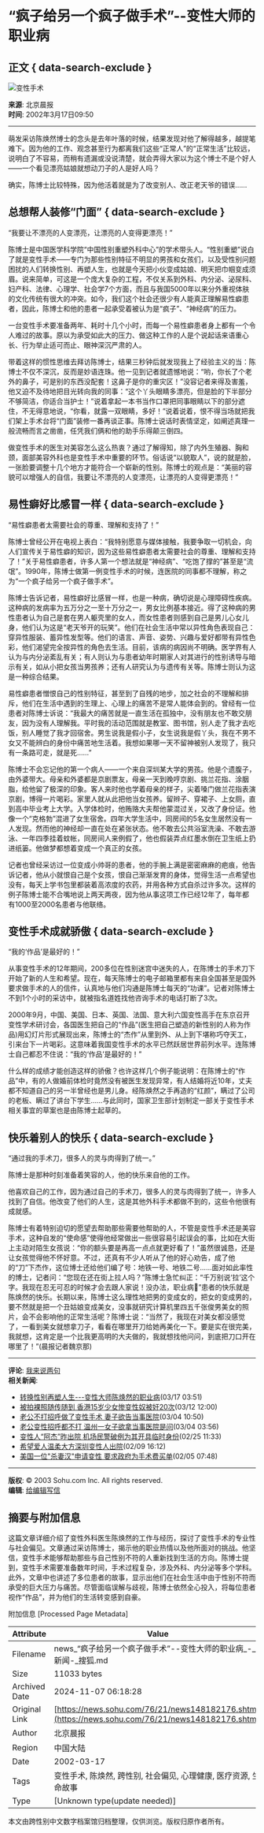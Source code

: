 # “疯子给另一个疯子做手术”--变性大师的职业病

## 正文 { data-search-exclude }


![变性手术](https://photo.sohu.com/37/72/Img147497237.gif)

**来源**: 北京晨报  
**时间**: 2002年3月17日09:50

---

萌发采访陈焕然博士的念头是去年叶落的时候，结果发现对他了解得越多，越提笔难下。因为他的工作、观念甚至行为都离我们这些“正常人”的“正常生活”比较远，说明白了不容易，而稍有遗漏或没说清楚，就会弄得大家以为这个博士不是个好人——一个看见漂亮姑娘就想动刀子的人是好人吗？

确实，陈博士比较特殊，因为他活着就是为了改变别人、改正老天爷的错误……

## 总想帮人装修“门面” { data-search-exclude }

“我要让不漂亮的人变漂亮，让漂亮的人变得更漂亮！”

陈博士是中国医学科学院“中国性别重塑外科中心”的学术带头人。“性别重塑”说白了就是变性手术——专门为那些性别特征不明显的男孩和女孩们，以及受性别问题困扰的人们转换性别、再塑人生，也就是今天把小伙变成姑娘、明天把巾帼变成须眉。说来简单，可这是一个庞大复杂的工程，不仅关系到外科、内分泌、泌尿科、妇产科、法律、心理学、社会学7个方面，而且与我国5000年以来分外重视体肤的文化传统有很大的冲突。如今，我们这个社会还很少有人能真正理解易性癖患者，因此，陈博士和他的患者一起承受着被认为是“疯子”、“神经病”的压力。

一台变性手术要准备两年、耗时十几个小时，而每一个易性癖患者身上都有一个令人难过的故事。原以为承受如此大的压力、做这种工作的人是个说起话来语重心长、行为举止适可而止、眼神深沉严肃的人。

带着这样的惯性思维去拜访陈博士，结果三秒钟后就发现我上了经验主义的当：陈博士不仅不深沉，反而是妙语连珠。他一见到记者就遗憾地说：“哟，你长了个老外的鼻子，可是别的东西没配套！这鼻子是你的重灾区！”没容记者来得及害羞，他又迫不及待地把目光转向我的同事：“这个丫头眼睛多漂亮，但是脸的下半部分不够简洁，你适合当护士！”说着拿起一本书当作口罩把同事眼睛以下的部分遮住，不无得意地说，“你看，就露一双眼睛，多好！”说着说着，恨不得当场就把我们架上手术台将“门面”装修一番再谈正事。陈博士说话时表情坚定，如阐述真理一般流畅而言之凿凿，任凭我们俩和他的助手乐得颠三倒四。

做变性手术的医生对美容怎么这么热衷？通过了解得知，除了内外生殖器、胸和颈，面部美容外科也是变性手术中重要的环节。俗话说“以貌取人”，说的就是脸，一张脸要调整十几个地方才能符合一个崭新的性别。陈博士的观点是：“美丽的容貌可以增强人的自信，我要让不漂亮的人变漂亮，让漂亮的人变得更漂亮！”

## 易性癖好比感冒一样 { data-search-exclude }

“易性癖患者太需要社会的尊重、理解和支持了！”

陈博士曾经公开在电视上表白：“我特别愿意与媒体接触，我要争取一切机会，向人们宣传关于易性癖的知识，因为这些易性癖患者太需要社会的尊重、理解和支持了！”关于易性癖患者，许多人第一个想法就是“神经病”、“吃饱了撑的”甚至是“流氓”。1990年，陈博士做第一例变性手术的时候，连医院的同事都不理解，称之为“一个疯子给另一个疯子做手术”。

陈博士告诉记者，易性癖好比感冒一样，也是一种病，确切说是心理障碍性疾病。这种病的发病率为五万分之一至十万分之一，男女比例基本接近。得了这种病的男性患者认为自己是套在男人躯壳里的女人，而女性患者则感到自己是男儿心女儿身，他们认为这是“老天爷开的玩笑”。他们在社会生活中常以异性角色表现自己：穿异性服装、蓄异性发型等。他们的语言、声音、姿势、兴趣与爱好都带有异性色彩，他们渴望完全按异性的角色去生活。目前，该病的病因尚不明确。医学界有人认为与内分泌紊乱有关；有人则认为与患者幼年时期家人对其进行的性别诱导与暗示有关，如从小把女孩当男孩养；还有人研究认为与遗传有关等。陈博士则认为这是一种综合结果。

易性癖患者憎恨自己的性别特征，甚至到了自残的地步，加之社会的不理解和排斥，他们在生活中遇到的生理上、心理上的痛苦不是常人能体会到的。曾经有一位患者对陈博士诉说：“我最大的痛苦就是一直生活在孤独中，没有朋友也不敢交朋友，因为没有人理解我。平时我的活动范围就是教室、图书馆，别人走了我才去吃饭，别人睡觉了我才回宿舍。男生说我是假小子，女生说我是假丫头，我在不男不女又不能辨白的身份中痛苦地生活着。我想如果哪一天不留神被别人发现了，我只有一条路可走，就是死……”

陈博士不会忘记他的第一个病人——一个来自深圳某大学的男孩。他是个遗腹子，由外婆带大。母亲和外婆都是京剧票友，母亲一天到晚哼京剧、挑兰花指、涂胭脂，给他留了极深的印象。客人来时他也学着母亲的样子，尖着嗓门做兰花指表演京剧，博得一片喝彩。家里人就从此把他当女孩养。留辫子、穿裙子、上女厕，直到高中毕业考上大学。入学体检时，他贿赂大夫帮他蒙混过关，又改了身份证。他像一个“克格勃”混进了女生宿舍。四年大学生活中，同房间的5名女生居然没有一人发现。然而他的神经却一直在处在紧张状态。他不敢去公共浴室洗澡、不敢去游泳、一年四季挂着蚊帐，同房间人来例假了，他也假装弄点红墨水倒在卫生纸上扔进纸篓。他做梦都想着变成一个真正的女孩。

记者也曾经采访过一位变成小帅哥的患者，他的手腕上满是密密麻麻的疤痕，他告诉记者，他从小就恨自己是个女孩，恨自己渐渐发育的身体，觉得生活一点希望也没有，每天上学书包里都装着高浓度的农药，并用各种方式自杀过许多次。这样的例子陈博士能不合嘴地说上两天两夜，因为他从事这项工作已经12年了，每年都有1000至2000名患者与他联络。

## 变性手术成就骄傲 { data-search-exclude }

“我的‘作品’是最好的！”

从事变性手术的12年期间，200多位在性别迷宫中迷失的人，在陈博士的手术刀下开始了新的人生和希望。现在，每天陈博士的电子邮箱里都有来自全国甚至是国外要求做手术的人的信件，认真地与他们沟通是陈博士每天的“功课”。记者对陈博士不到1个小时的采访中，就被指名道姓找他咨询手术的电话打断了3次。

2000年9月，中国、美国、日本、英国、法国、意大利六国变性高手在东京召开变性学术研讨会，各国医生把自己的“作品”(医生把自己塑造的新性别的人称为作品)用幻灯片形式展现出来，陈博士的“杰作”从里到外、从上到下堪称巧夺天工，引来台下一片喝彩。这意味着我国变性手术的水平已然跃居世界前列水平。连陈博士自己都忍不住说：“我的‘作品’是最好的！”

什么样的成绩才能创造这样的骄傲？也许这样几个例子能说明：在陈博士的“作品”中，有的人做婚前体检时竟然没有被医生发现异常，有人结婚将近10年，丈夫都不知道自己的另一半曾经也是男儿身。经陈焕然之手再造的“红颜”，瞒过了公司的老板、瞒过了讲台下学生……与此同时，国家卫生部计划制定一部关于变性手术相关事宜的草案也是由陈博士起草的。

## 快乐着别人的快乐 { data-search-exclude }

“通过我的手术刀，很多人的灵与肉得到了统一。”

陈博士是那种时刻准备着笑容的人，他的快乐来自他的工作。

他喜欢自己的工作，因为通过自己的手术刀，很多人的灵与肉得到了统一，许多人找到了自信。他改变了他们的人生，这是其他外科手术都做不到的，这些令他很有成就感。

陈博士有着特别迫切的愿望去帮助那些需要他帮助的人，不管是变性手术还是美容手术，这种自发的“使命感”使得他经常做出一些很容易引起误会的事，比如在大街上主动对陌生女孩说：“你的额头要是再高一点点就更好看了！”虽然很诚恳，还是让女孩觉得他不怀好意。不过，还真有不少人听从了他的好心劝告，成了他的“刀”下杰作，这位博士还给他们编了号：地铁一号、地铁二号……面对如此率性的博士，记者问：“您现在还在街上拉人吗？”陈博士急忙纠正：“千万别说‘拉’这个字。我现在忍无可忍的时候才会去跟人家说！没办法，职业病”患者的快乐就是陈焕然的快乐。长期以来，陈博士这么理性地把男的变成女的，把女的变成男的，要不然就是把一个丑姑娘变成美女，没事就研究计算机里四五千张俊男美女的照片，会不会影响他的正常生活呢？陈博士说：“当然了，我现在对美女都没感觉了，一看到美女就想拿刀子，看看在哪里开刀给她再美化一下。要是实在很完美，我就想，这肯定是一个比我更高明的大夫做的，我就想找他问问，到底把刀口开在哪里了！”(晨报记者魏京那)

--- 

**评论**: [我来说两句](https://discuss.chinaren.com/76/21/discuss148182176.shtml)  
**相关新闻**: 
- [转换性别再塑人生---变性大师陈焕然的职业病](https://news.sohu.com/10/14/news148181410.shtml)(03/17 03:51)
- [被拍裸照随传随到 香港15岁少女惨变性奴被奸20次](https://news.sohu.com/65/87/news148128765.shtml)(03/12 12:00)
- [老公不打招呼做了变性手术 妻子欲告当事医院](https://news.sohu.com/85/95/news148049585.shtml)(03/04 10:50)
- [老公变性招呼都不打 温州一女子欲拿当事医院是问](https://news.sohu.com/46/72/news148047246.shtml)(03/04 03:56)
- [变性人“阿杰”昨出院 机场民警破例为其开具临时身份](https://news.sohu.com/55/88/news147968855.shtml)(02/25 11:33)
- [希望爱人温柔大方深圳变性人出院](https://news.sohu.com/07/07/news147870707.shtml)(02/09 16:12)
- [美国一位"杀妻汉"申请变性 要求政府为手术费买单](https://news.sohu.com/12/60/news147836012.shtml)(02/05 07:48)

---

**版权**: © 2003 Sohu.com Inc. All rights reserved.  
**编辑**: [给编辑写信](mailto:editor@sohu-inc.com)

## 摘要与附加信息

<!-- tcd_abstract -->
这篇文章详细介绍了变性外科医生陈焕然的工作与经历，探讨了变性手术的专业性与社会偏见。文章通过采访陈博士，揭示他的职业热情以及他所面对的挑战。他坚信，变性手术能够帮助那些与自己性别不符的人重新找到生活的方向。陈博士提到，变性手术需要准备数年时间，手术过程复杂，涉及外科、内分泌等多个学科。此外，文章中也讲述了多位患者的故事，显示出他们在社会生活中由于性别不符而承受的巨大压力与痛苦。尽管面临误解与歧视，陈博士依然全心投入，将每位患者视作“作品”，并为他们的生活转变感到自豪。
<!-- tcd_abstract_end -->

附加信息 [Processed Page Metadata]

| Attribute       | Value                                  |
|-----------------|----------------------------------------|
| Filename        | news_“疯子给另一个疯子做手术”--变性大师的职业病_-_新闻-_搜狐.md                             |
| Size            | 11033 bytes                           |
| Archived Date   | 2024-11-07 06:18:28                             |
| Original Link   | [https://news.sohu.com/76/21/news148182176.shtml](https://news.sohu.com/76/21/news148182176.shtml)                       |
| Author          | 北京晨报                               |
| Region          | 中国大陆                               |
| Date            | 2002-03-17                                 |
| Tags            | 变性手术, 陈焕然, 跨性别, 社会偏见, 心理健康, 医疗资源, 生命故事                                 |
| Type            | [Unknown type(update needed)]                                 |
<!-- tcd_table_end -->

本文由跨性别中文数字档案馆归档整理，仅供浏览。版权归原作者所有。
